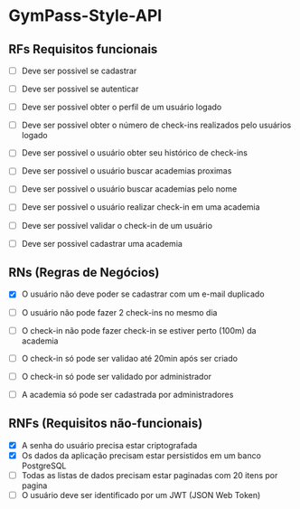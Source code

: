 # GymPass-Style-API

## RFs Requisitos funcionais

- [ ] Deve ser possivel se cadastrar 
- [ ] Deve ser possivel se autenticar
- [ ] Deve ser possivel obter o perfil de um usuário logado
- [ ] Deve ser possivel obter o número de check-ins realizados pelo usuários logado
- [ ] Deve ser possivel o usuário obter seu histórico de check-ins
- [ ] Deve ser possivel o usuário buscar academias proximas
- [ ] Deve ser possivel o usuário buscar academias pelo nome
- [ ] Deve ser possivel o usuário realizar check-in em uma academia 
- [ ] Deve ser possível validar o check-in de um usuário
- [ ] Deve ser possivel cadastrar uma academia


## RNs (Regras de Negócios)

- [x] O usuário não deve poder se cadastrar com um e-mail duplicado
- [ ] O usuário não pode fazer 2 check-ins no mesmo dia
- [ ] O check-in não pode fazer check-in se estiver perto (100m) da academia
- [ ] O check-in só pode ser validao até 20min após ser criado
- [ ] O check-in só pode ser validado por administrador
- [ ] A academia só pode ser cadastrada por administradores


## RNFs (Requisitos não-funcionais)

- [x] A senha do usuário precisa estar criptografada
- [x] Os dados da aplicação precisam estar persistidos em um banco PostgreSQL
- [ ] Todas as listas de dados precisam estar paginadas com 20 itens por pagina
- [ ] O usuário deve ser identificado por um JWT (JSON Web Token)